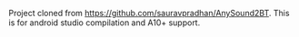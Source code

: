 Project cloned from https://github.com/sauravpradhan/AnySound2BT.
This is for android studio compilation and A10+ support.

